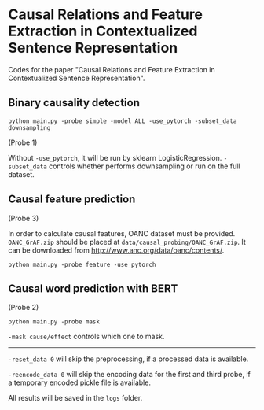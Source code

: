 # Causal Relations and Feature Extraction in Contextualized Sentence Representation

Codes for the paper "Causal Relations and Feature Extraction in Contextualized Sentence Representation".

## Binary causality detection

```
python main.py -probe simple -model ALL -use_pytorch -subset_data downsampling
```

(Probe 1)

Without `-use_pytorch`, it will be run by sklearn LogisticRegression. `-subset_data` controls whether performs downsampling or run on the full dataset.

## Causal feature prediction

(Probe 3)

In order to calculate causal features, OANC dataset must be provided. `OANC_GrAF.zip` should be placed at `data/causal_probing/OANC_GrAF.zip`. It can be downloaded from http://www.anc.org/data/oanc/contents/.

```
python main.py -probe feature -use_pytorch
```

## Causal word prediction with BERT

(Probe 2)

```
python main.py -probe mask
```

`-mask cause/effect` controls which one to mask.

---

`-reset_data 0` will skip the preprocessing, if a processed data is available.

`-reencode_data 0` will skip the encoding data for the first and third probe, if a temporary encoded pickle file is available.



All results will be saved in the `logs` folder.

